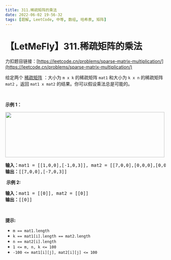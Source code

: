```yaml
---
title: 311.稀疏矩阵的乘法
date: 2022-06-02 19-56-32
tags: [题解, LeetCode, 中等, 数组, 哈希表, 矩阵]
---
```


# 【LetMeFly】311.稀疏矩阵的乘法

力扣题目链接：[https://leetcode.cn/problems/sparse-matrix-multiplication/](https://leetcode.cn/problems/sparse-matrix-multiplication/)

<p>给定两个&nbsp;<a href="https://baike.baidu.com/item/%E7%A8%80%E7%96%8F%E7%9F%A9%E9%98%B5" target="_blank">稀疏矩阵</a>&nbsp;：大小为 <code>m x k</code> 的稀疏矩阵 <code>mat1</code> 和大小为 <code>k x n</code> 的稀疏矩阵 <code>mat2</code> ，返回 <code>mat1 x mat2</code> 的结果。你可以假设乘法总是可能的。</p>

<p>&nbsp;</p>

<p><strong>示例 1：</strong></p>

<p><img src="https://assets.leetcode.com/uploads/2021/03/12/mult-grid.jpg" style="height: 142px; width: 500px;" /></p>

<pre>
<strong>输入：</strong>mat1 = [[1,0,0],[-1,0,3]], mat2 = [[7,0,0],[0,0,0],[0,0,1]]
<strong>输出：</strong>[[7,0,0],[-7,0,3]]
</pre>

<p><strong>&nbsp;示例 2:</strong></p>

<pre>
<b>输入：</b>mat1 = [[0]], mat2 = [[0]]
<b>输出：</b>[[0]]
</pre>

<p>&nbsp;</p>

<p><strong>提示:</strong></p>

<ul>
	<li><code>m == mat1.length</code></li>
	<li><code>k == mat1[i].length == mat2.length</code></li>
	<li><code>n == mat2[i].length</code></li>
	<li><code>1 &lt;= m, n, k &lt;= 100</code></li>
	<li><code>-100 &lt;= mat1[i][j], mat2[i][j] &lt;= 100</code></li>
</ul>


    
